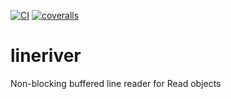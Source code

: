 [![CI](https://github.com/lpenz/lineriver/actions/workflows/ci.yml/badge.svg)](https://github.com/lpenz/lineriver/actions/workflows/ci.yml)
[![coveralls](https://coveralls.io/repos/github/lpenz/lineriver/badge.svg?branch=main)](https://coveralls.io/github/lpenz/lineriver?branch=main)

# lineriver

Non-blocking buffered line reader for Read objects

